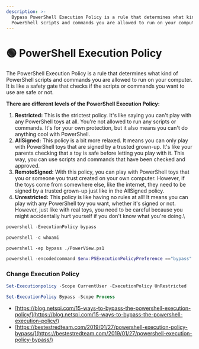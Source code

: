 ```yaml
---
description: >-
  Bypass PowerShell Execution Policy is a rule that determines what kind of
  PowerShell scripts and commands you are allowed to run on your computer.
---
```


# 🟢 PowerShell Execution Policy

The PowerShell Execution Policy is a rule that determines what kind of PowerShell scripts and commands you are allowed to run on your computer. It is like a safety gate that checks if the scripts or commands you want to use are safe or not.

**There are different levels of the PowerShell Execution Policy:**

1. **Restricted:** This is the strictest policy. It's like saying you can't play with any PowerShell toys at all. You're not allowed to run any scripts or commands. It's for your own protection, but it also means you can't do anything cool with PowerShell.
2. **AllSigned:** This policy is a bit more relaxed. It means you can only play with PowerShell toys that are signed by a trusted grown-up. It's like your parents checking that a toy is safe before letting you play with it. This way, you can use scripts and commands that have been checked and approved.
3. **RemoteSigned:** With this policy, you can play with PowerShell toys that you or someone you trust created on your own computer. However, if the toys come from somewhere else, like the internet, they need to be signed by a trusted grown-up just like in the AllSigned policy.
4. **Unrestricted:** This policy is like having no rules at all! It means you can play with any PowerShell toy you want, whether it's signed or not. However, just like with real toys, you need to be careful because you might accidentally hurt yourself if you don't know what you're doing.\


```powershell
powershell -ExecutionPolicy bypass
```

```powershell
powershell -c whoami
```

```
powershell -ep bypass ./PowerView.ps1
```

```powershell
powershell -encodedcommand $env:PSExecutionPolicyPreference =="bypass"
```

### Change Execution Policy

```powershell
Set-Executionpolicy -Scope CurrentUser -ExecutionPolicy UnRestricted
```

```powershell
Set-ExecutionPolicy Bypass -Scope Process
```

* [https://blog.netspi.com/15-ways-to-bypass-the-powershell-execution-policy/](https://blog.netspi.com/15-ways-to-bypass-the-powershell-execution-policy/)
* [https://bestestredteam.com/2019/01/27/powershell-execution-policy-bypass/](https://bestestredteam.com/2019/01/27/powershell-execution-policy-bypass/)
